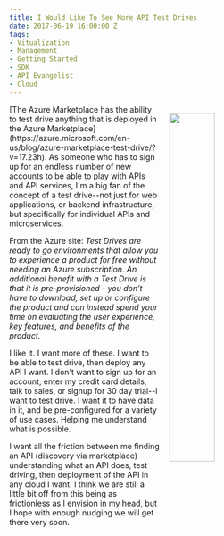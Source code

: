 ```yaml
---
title: I Would Like To See More API Test Drives
date: 2017-06-19 16:00:00 Z
tags:
- Vitualization
- Management
- Getting Started
- SDK
- API Evangelist
- Cloud
---
```


<p><a href="https://azure.microsoft.com/en-us/blog/azure-marketplace-test-drive/?v=17.23h"><img src="https://s3.amazonaws.com/kinlane-productions/c627d90c-1615-4750-b45c-9658b45596bc.png" align="right" width="40%" style="padding: 15px;" /></a></p>[The Azure Marketplace has the ability to test drive anything that is deployed in the Azure Marketplace](https://azure.microsoft.com/en-us/blog/azure-marketplace-test-drive/?v=17.23h). As someone who has to sign up for an endless number of new accounts to be able to play with APIs and API services, I'm a big fan of the concept of a test drive--not just for web applications, or backend infrastructure, but specifically for individual APIs and microservices.

From the Azure site:  <em>Test Drives are ready to go environments that allow you to experience a product for free without needing an Azure subscription. An additional benefit with a Test Drive is that it is pre-provisioned - you don’t have to download, set up or configure the product and can instead spend your time on evaluating the user experience, key features, and benefits of the product.</em>

I like it. I want more of these. I want to be able to test drive, then deploy any API I want. I don't want to sign up for an account, enter my credit card details, talk to sales, or signup for 30 day trial--I want to test drive. I want it to have data in it, and be pre-configured for a variety of use cases. Helping me understand what is possible.

I want all the friction between me finding an API (discovery via marketplace) understanding what an API does, test driving, then deployment of the API in any cloud I want. I think we are still a little bit off from this being as frictionless as I envision in my head, but I hope with enough nudging we will get there very soon.